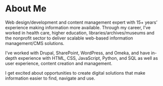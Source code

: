 <html>
  <head>
    
  </head>
  <body>
    <h1>About Me</h1>
    <p>Web design/development and content management expert with 15+ years’ experience making information more available. Through my career, I’ve worked in health care, higher education, libraries/archives/museums and the nonprofit sector to deliver scalable web-based information management/CMS solutions.</p>

<p>I’ve worked with Drupal, SharePoint, WordPress, and Omeka, and have in-depth experience with HTML, CSS, JavaScript, Python, and SQL as well as user experience, content creation and management.</p>

<p>I get excited about opportunities to create digital solutions that make information easier to find, navigate and use.</p>
  </body>
</html>
